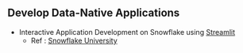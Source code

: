 ## Develop Data-Native Applications


- Interactive Application Development on Snowflake using [Streamlit](https://streamlit.io/) 
  - Ref : [Snowflake University](https://learn.snowflake.com/)
